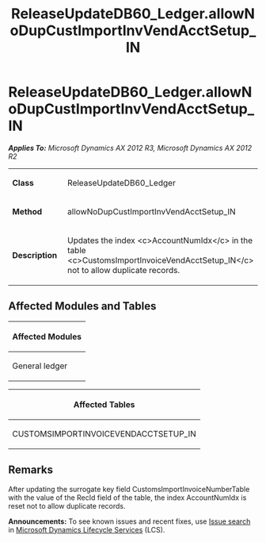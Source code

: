 ﻿---
title: ReleaseUpdateDB60_Ledger.allowNoDupCustImportInvVendAcctSetup_IN
TOCTitle: ReleaseUpdateDB60_Ledger.allowNoDupCustImportInvVendAcctSetup_IN
ms:assetid: 0ae0bb6a-00fa-cf66-8fb2-bf819e12bafa
ms:mtpsurl: https://msdn.microsoft.com/en-us/library/JJ735635(v=AX.60)
ms:contentKeyID: 49706547
ms.date: 05/18/2015
mtps_version: v=AX.60
---

# ReleaseUpdateDB60\_Ledger.allowNoDupCustImportInvVendAcctSetup\_IN 


_**Applies To:** Microsoft Dynamics AX 2012 R3, Microsoft Dynamics AX 2012 R2_

<table>
<colgroup>
<col style="width: 50%" />
<col style="width: 50%" />
</colgroup>
<tbody>
<tr class="odd">
<td><p><strong>Class</strong></p></td>
<td><p>ReleaseUpdateDB60_Ledger</p></td>
</tr>
<tr class="even">
<td><p><strong>Method</strong></p></td>
<td><p>allowNoDupCustImportInvVendAcctSetup_IN</p></td>
</tr>
<tr class="odd">
<td><p><strong>Description</strong></p></td>
<td><p>Updates the index &lt;c&gt;AccountNumIdx&lt;/c&gt; in the table &lt;c&gt;CustomsImportInvoiceVendAcctSetup_IN&lt;/c&gt; not to allow duplicate records.</p></td>
</tr>
</tbody>
</table>


## Affected Modules and Tables

<table>
<colgroup>
<col style="width: 100%" />
</colgroup>
<thead>
<tr class="header">
<th><p>Affected Modules</p></th>
</tr>
</thead>
<tbody>
<tr class="odd">
<td><p>General ledger</p></td>
</tr>
</tbody>
</table>


<table>
<colgroup>
<col style="width: 100%" />
</colgroup>
<thead>
<tr class="header">
<th><p>Affected Tables</p></th>
</tr>
</thead>
<tbody>
<tr class="odd">
<td><p>CUSTOMSIMPORTINVOICEVENDACCTSETUP_IN</p></td>
</tr>
</tbody>
</table>


## Remarks

After updating the surrogate key field CustomsImportInvoiceNumberTable with the value of the RecId field of the table, the index AccountNumIdx is reset not to allow duplicate records.

  
**Announcements:** To see known issues and recent fixes, use [Issue search](http://go.microsoft.com/fwlink/?linkid=389258) in [Microsoft Dynamics Lifecycle Services](http://go.microsoft.com/fwlink/?linkid=306505) (LCS).

